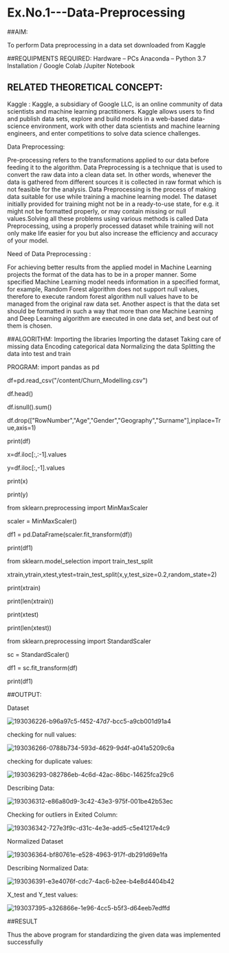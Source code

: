 # Ex.No.1---Data-Preprocessing
##AIM:

To perform Data preprocessing in a data set downloaded from Kaggle

##REQUIPMENTS REQUIRED:
Hardware – PCs
Anaconda – Python 3.7 Installation / Google Colab /Jupiter Notebook

## RELATED THEORETICAL CONCEPT:

Kaggle :
Kaggle, a subsidiary of Google LLC, is an online community of data scientists and machine learning practitioners. Kaggle allows users to find and publish data sets, explore and build models in a web-based data-science environment, work with other data scientists and machine learning engineers, and enter competitions to solve data science challenges.

Data Preprocessing:

Pre-processing refers to the transformations applied to our data before feeding it to the algorithm. Data Preprocessing is a technique that is used to convert the raw data into a clean data set. In other words, whenever the data is gathered from different sources it is collected in raw format which is not feasible for the analysis.
Data Preprocessing is the process of making data suitable for use while training a machine learning model. The dataset initially provided for training might not be in a ready-to-use state, for e.g. it might not be formatted properly, or may contain missing or null values.Solving all these problems using various methods is called Data Preprocessing, using a properly processed dataset while training will not only make life easier for you but also increase the efficiency and accuracy of your model.

Need of Data Preprocessing :

For achieving better results from the applied model in Machine Learning projects the format of the data has to be in a proper manner. Some specified Machine Learning model needs information in a specified format, for example, Random Forest algorithm does not support null values, therefore to execute random forest algorithm null values have to be managed from the original raw data set.
Another aspect is that the data set should be formatted in such a way that more than one Machine Learning and Deep Learning algorithm are executed in one data set, and best out of them is chosen.


##ALGORITHM:
Importing the libraries
Importing the dataset
Taking care of missing data
Encoding categorical data
Normalizing the data
Splitting the data into test and train

PROGRAM:
  import pandas as pd
  
  df=pd.read_csv("/content/Churn_Modelling.csv")
  
  df.head()
  
  df.isnull().sum()
  
  df.drop(["RowNumber","Age","Gender","Geography","Surname"],inplace=True,axis=1)
  
  print(df)
  
  x=df.iloc[:,:-1].values
  
  y=df.iloc[:,-1].values
  
  print(x)
  
  print(y)
  
  from sklearn.preprocessing import MinMaxScaler
  
  
 scaler = MinMaxScaler()
 
 df1 = pd.DataFrame(scaler.fit_transform(df))
 
 print(df1)
 
 from sklearn.model_selection import train_test_split
 
 xtrain,ytrain,xtest,ytest=train_test_split(x,y,test_size=0.2,random_state=2)
  
  print(xtrain)
 
 print(len(xtrain))
 
 print(xtest)
 
 print(len(xtest))
 
 from sklearn.preprocessing import StandardScaler
 
 sc = StandardScaler()
 
 df1 = sc.fit_transform(df)
 
 print(df1)
  
##OUTPUT:

Dataset

![193036226-b96a97c5-f452-47d7-bcc5-a9cb001d91a4](https://user-images.githubusercontent.com/116435584/197335669-ff059a75-6d09-4b70-a5a2-9cbd14ce161f.png)

 checking for null values:
 
![193036266-0788b734-593d-4629-9d4f-a041a5209c6a](https://user-images.githubusercontent.com/116435584/197335684-4fbf32d6-f258-40c5-87ab-1fbf88bcffdb.png)



 checking for duplicate values:

  ![193036293-082786eb-4c6d-42ac-86bc-14625fca29c6](https://user-images.githubusercontent.com/116435584/197335715-7effdd0d-6aec-4c20-9efb-425fe98b1415.png)
  
  Describing Data:
  
  ![193036312-e86a80d9-3c42-43e3-975f-001be42b53ec](https://user-images.githubusercontent.com/116435584/197335731-71666c13-4786-4072-ae8d-ad42b5170b23.png)

  
  Checking for outliers in Exited Column:

![193036342-727e3f9c-d31c-4e3e-add5-c5e41217e4c9](https://user-images.githubusercontent.com/116435584/197335745-3431e4bd-96fd-433b-b4b9-1191dc5e08b1.png)


Normalized Dataset


![193036364-bf80761e-e528-4963-917f-db291d69e1fa](https://user-images.githubusercontent.com/116435584/197335756-fe2d539a-5e03-4594-bcb3-350e693a5327.png)


  Describing Normalized Data:


![193036391-e3e4076f-cdc7-4ac6-b2ee-b4e8d4404b42](https://user-images.githubusercontent.com/116435584/197335763-94341acd-68e9-4182-b829-4a2d8e6f50d9.png)

X_test and Y_test values:

  ![193037395-a326866e-1e96-4cc5-b5f3-d64eeb7edffd](https://user-images.githubusercontent.com/116435584/197335774-d7ba07e6-cf36-43f9-8171-cfbc9af2513e.png)
  
  
  
  ##RESULT

Thus the above program for standardizing the given data was implemented successfully
